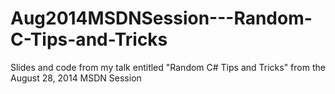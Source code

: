 Aug2014MSDNSession---Random-C-Tips-and-Tricks
=============================================

Slides and code from my talk entitled "Random C# Tips and Tricks" from the August 28, 2014 MSDN Session

